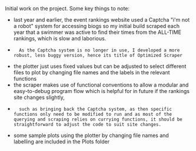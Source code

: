 Initial work on the project. Some key things to note:
- last year and earlier, the event rankings website used a Captcha "i'm not a robot" system for accessing biogs so my initial build scraped each year that a swimmer was active to find their times from the ALL-TIME rankings, which is slow and laborious.
-       As the Captcha system is no longer in use, I developed a more robust, less buggy version, hence its title of Optimized Scraper
- the plotter just uses fixed values but can be adjusted to select different files to plot by changing file names and the labels in the relevant functions
- the scraper makes use of functional conventions to allow a modular and easy-to-debug program flow which is helpful for in future if the rankings site changes slightly,
-       such as bringing back the Captcha system, as then specific functions only need to be modified to run and as most of the querying and scraping relies on currying functions, it should be straightforward to adjust the code to suit site changes.
- some sample plots using the plotter by changing file names and labelling are included in the Plots folder
